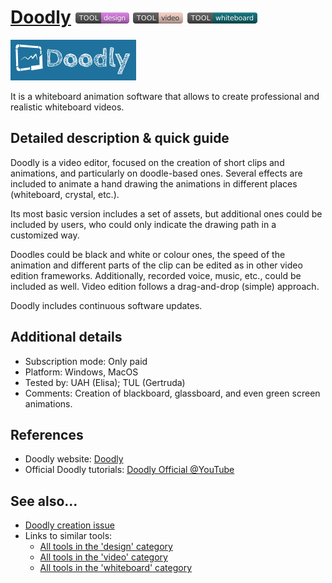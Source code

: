 # [Doodly](https://www.doodly.com/)  [<img src="images/design.png" align="bottom">](https://github.com/e-CLOSE/Toolbox/issues?q=label%3A01_TOOL+label%3Adesign) [<img src="images/video.png" align="bottom">](https://github.com/e-CLOSE/Toolbox/issues?q=label%3A01_TOOL+label%3Avideo) [<img src="images/whiteboard.png" align="bottom">](https://github.com/e-CLOSE/Toolbox/issues?q=label%3A01_TOOL+label%3Awhiteboard)

[<img src="images/doodly.png" align="bottom" alt="doodly Logo">](https://www.doodly.com/)

It is a whiteboard animation software that allows to create professional and realistic whiteboard videos.


## Detailed description & quick guide

Doodly is a video editor, focused on the creation of short clips and animations, and particularly on doodle-based ones. Several effects are included to animate a hand drawing the animations in different places (whiteboard, crystal, etc.).

Its most basic version includes a set of assets, but additional ones could be included by users, who could only indicate the drawing path in a customized way. 

Doodles could be black and white or colour ones, the speed of the animation and different parts of the clip can be edited as in other video edition frameworks. 
Additionally, recorded voice, music, etc., could be included as well. 
Video edition follows a drag-and-drop (simple) approach.

Doodly includes continuous software updates.


## Additional details

- Subscription mode: Only paid
- Platform: Windows, MacOS
- Tested by: UAH (Elisa); TUL (Gertruda)
- Comments: Creation of blackboard, glassboard, and even green screen animations.


## References

- Doodly website: [Doodly](https://www.doodly.com/)
- Official Doodly tutorials: [Doodly Official @YouTube](https://www.youtube.com/channel/UC0naFmQzU8GtFEZiTkBqaSg)


## See also...

- [Doodly creation issue](https://github.com/e-CLOSE/Toolbox/issues/133)
- Links to similar tools:
  - [All tools in the 'design' category](https://github.com/e-CLOSE/Toolbox/issues?q=label%3A01_TOOL+label%3Adesign)
  - [All tools in the 'video' category](https://github.com/e-CLOSE/Toolbox/issues?q=label%3A01_TOOL+label%3Avideo)
  - [All tools in the 'whiteboard' category](https://github.com/e-CLOSE/Toolbox/issues?q=label%3A01_TOOL+label%3Awhiteboard)
